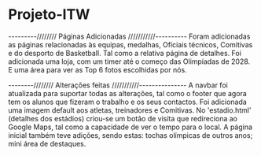 # Projeto-ITW

---------//////// Páginas Adicionadas ///////////----------
Foram adicionadas as páginas relacionadas às equipas, medalhas, Oficiais técnicos, Comitivas e do desporto de Basketball. Tal como a relativa página de detalhes.
Foi adicionada uma loja, com um timer até o começo das Olimpíadas de 2028. E uma área para ver as Top 6 fotos escolhidas por nós.


--------//////// Alterações feitas ///////////---------------
A navbar foi atualizada para suportar todas as alterações, tal como o footer que agora tem os alunos que fizeram o trabalho e os seus contactos.
Foi adicionada uma imagem default aos atletas, treinadores e Comitivas.
No 'estadio.html' (detalhes dos estádios) criou-se um botão de visita que redireciona ao Google Maps, tal como a capacidade de ver o tempo para o local.
A página inicial também teve adições, sendo estas: tochas olímpicas de outros anos; mini área de destaques.
